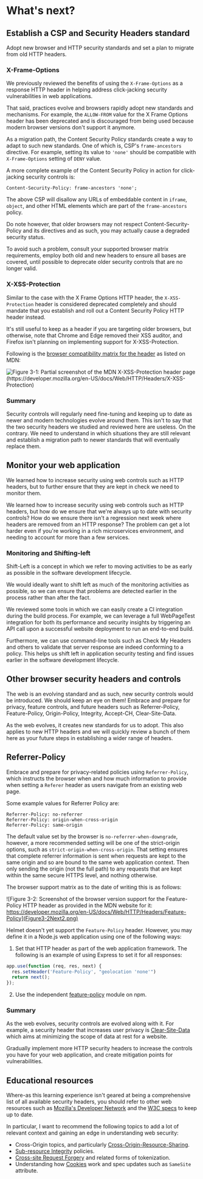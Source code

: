 # What's next?

## Establish a CSP and Security Headers standard

Adopt new browser and HTTP security standards and set a plan to migrate from old HTTP headers.

### X-Frame-Options

We previously reviewed the benefits of using the `X-Frame-Options` as a response HTTP header in helping address click-jacking security vulnerabilities in web applications.

That said, practices evolve and browsers rapidly adopt new standards and mechanisms. For example, the `ALLOW-FROM` value for the X Frame Options header has been deprecated and is discouraged from being used because modern browser versions don't support it anymore.

As a migration path, the Content Security Policy standards create a way to adapt to such new standards. One of which is, CSP's `frame-ancestors` directive. For example, setting its value to `'none'` should be compatible with `X-Frame-Options` setting of `DENY` value.

A more complete example of the Content Security Policy in action for click-jacking security controls is:

```
Content-Security-Policy: frame-ancestors 'none';
```

The above CSP will disallow any URLs of embeddable content in `iframe`, `object`, and other HTML elements which are part of the `frame-ancestors` policy.

Do note however, that older browsers may not respect Content-Security-Policy and its directives and as such, you may actually cause a degraded security status. 

To avoid such a problem, consult your supported browser matrix requirements, employ both old and new headers to ensure all bases are covered, until possible to deprecate older security controls that are no longer valid.

### X-XSS-Protection

Similar to the case with the X Frame Options HTTP header, the `X-XSS-Protection` header is considered deprecated completely and should mandate that you establish and roll out a Content Security Policy HTTP header instead.

It's still useful to keep as a header if you are targeting older browsers, but otherwise, note that Chrome and Edge removed their XSS auditor, and Firefox isn't planning on implementing support for X-XSS-Protection.

Following is the [browser compatibility matrix for the header](https://developer.mozilla.org/en-US/docs/Web/HTTP/Headers/X-XSS-Protection) as listed on MDN:

![Figure 3-1: Partial screenshot of the MDN X-XSS-Protection header page (https://developer.mozilla.org/en-US/docs/Web/HTTP/Headers/X-XSS-Protection)](Figure3-1Next1.png)

### Summary

Security controls will regularly need fine-tuning and keeping up to date as newer and modern technologies evolve around them. This isn't to say that the two security headers we studied and reviewed here are useless. On the contrary. We need to understand in which situations they are still relevant and establish a migration path to newer standards that will eventually replace them.

## Monitor your web application

We learned how to increase security using web controls such as HTTP headers, but to further ensure that they are kept in check we need to monitor them.

We learned how to increase security using web controls such as HTTP headers, but how do we ensure that we're always up to date with security controls? How do we ensure there isn't a regression next week where headers are removed from an HTTP response? The problem can get a lot harder even if you're working in a rich microservices environment, and needing to account for more than a few services.

### Monitoring and Shifting-left

Shift-Left is a concept in which we refer to moving activities to be as early as possible in the software development lifecycle.

We would ideally want to shift left as much of the monitoring activities as possible, so we can ensure that problems are detected earlier in the process rather than after the fact.

We reviewed some tools in which we can easily create a CI integration during the build process. For example, we can leverage a full WebPageTest integration for both its performance and security insights by triggering an API call upon a successful website deployment to run an end-to-end build.

Furthermore, we can use command-line tools such as Check My Headers and others to validate that server response are indeed conforming to a policy. This helps us shift left in application security testing and find issues earlier in the software development lifecycle.

## Other browser security headers and controls

The web is an evolving standard and as such, new security controls would be introduced. We should keep an eye on them!
Embrace and prepare for privacy, feature controls, and future headers such as Referrer-Policy, Feature-Policy, Origin-Policy, Integrity, Accept-CH, Clear-Site-Data.

As the web evolves, it creates new standards for us to adopt. This also applies to new HTTP headers and we will quickly review a bunch of them here as your future steps in establishing a wider range of headers.

## Referrer-Policy

Embrace and prepare for privacy-related policies using `Referrer-Policy`, which instructs the browser when and how much information to provide when setting a `Referer` header as users navigate from an existing web page.

Some example values for Referrer Policy are:

```
Referrer-Policy: no-referrer
Referrer-Policy: origin-when-cross-origin
Referrer-Policy: same-origin
```

The default value set by the browser is `no-referrer-when-downgrade`, however, a more recommended setting will be one of the strict-origin options, such as `strict-origin-when-cross-origin`. That setting ensures that complete referrer information is sent when requests are kept to the same origin and so are bound to the same web application context. Then only sending the origin (not the full path) to any requests that are kept within the same secure HTTPS level, and nothing otherwise.

The browser support matrix as to the date of writing this is as follows:

![Figure 3-2: Screenshot of the browser version support for the Feature-Policy HTTP header as provided in the MDN website for it: https://developer.mozilla.org/en-US/docs/Web/HTTP/Headers/Feature-Policy](Figure3-2Next2.png)

Helmet doesn't yet support the `Feature-Policy` header. However, you may define it in a Node.js web application using one of the following ways:

1. Set that HTTP header as part of the web application framework. The following is an example of using Express to set it for all responses:
```js
app.use(function (req, res, next) {
  res.setHeader('Feature-Policy', "geolocation 'none'")
  return next();
});
```

2. Use the independent [feature-policy](https://snyk.io/advisor/npm-package/feature-policy) module on npm.

### Summary

As the web evolves, security controls are evolved along with it. For example, a security header that increases user privacy is [Clear-Site-Data](https://developer.mozilla.org/en-US/docs/Web/HTTP/Headers/Clear-Site-Data) which aims at minimizing the scope of data at rest for a website.

Gradually implement more HTTP security headers to increase the controls you have for your web application, and create mitigation points for vulnerabilities.

## Educational resources

Where-as this learning experience isn't geared at being a comprehensive list of all available security headers, you should refer to other web resources such as [Mozilla's Developer Network](https://developer.mozilla.org/en-US/docs/Web/HTTP/Headers) and the [W3C specs](https://www.w3.org/standards/) to keep up to date.

In particular, I want to recommend the following topics to add a lot of relevant context and gaining an edge in understanding web security:

* Cross-Origin topics, and particularly [Cross-Origin-Resource-Sharing](https://developer.mozilla.org/en-US/docs/Web/HTTP/CORS).
* [Sub-resource Integrity](https://developer.mozilla.org/en-US/docs/Web/Security/Subresource_Integrity) policies.
* [Cross-site Request Forgery](https://infosec.mozilla.org/guidelines/web_security#csrf-prevention) and related forms of tokenization.
* Understanding how [Cookies](https://developer.mozilla.org/en-US/docs/Web/HTTP/Cookies) work and spec updates such as `SameSite` attribute.
